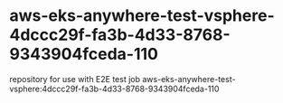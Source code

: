 # aws-eks-anywhere-test-vsphere-4dccc29f-fa3b-4d33-8768-9343904fceda-110
repository for use with E2E test job aws-eks-anywhere-test-vsphere:4dccc29f-fa3b-4d33-8768-9343904fceda-110
